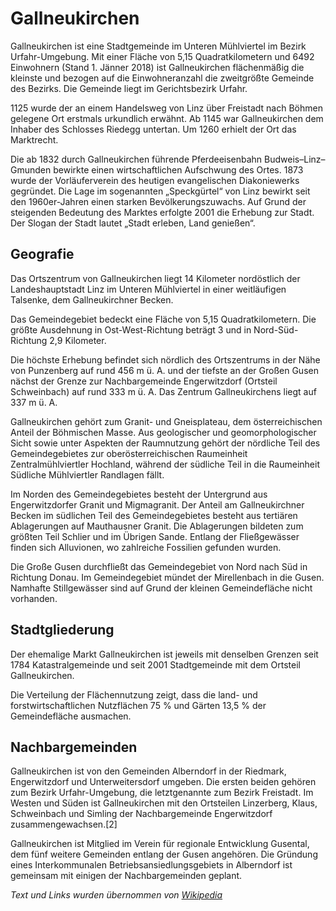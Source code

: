 
# Gallneukirchen

Gallneukirchen ist eine Stadtgemeinde im Unteren Mühlviertel im Bezirk Urfahr-Umgebung. Mit einer Fläche von 5,15 Quadratkilometern und 6492 Einwohnern (Stand 1. Jänner 2018) ist Gallneukirchen flächenmäßig die kleinste und bezogen auf die Einwohneranzahl die zweitgrößte Gemeinde des Bezirks. Die Gemeinde liegt im Gerichtsbezirk Urfahr.

1125 wurde der an einem Handelsweg von Linz über Freistadt nach Böhmen gelegene Ort erstmals urkundlich erwähnt. Ab 1145 war Gallneukirchen dem Inhaber des Schlosses Riedegg untertan. Um 1260 erhielt der Ort das Marktrecht.

Die ab 1832 durch Gallneukirchen führende Pferdeeisenbahn Budweis–Linz–Gmunden bewirkte einen wirtschaftlichen Aufschwung des Ortes. 1873 wurde der Vorläuferverein des heutigen evangelischen Diakoniewerks gegründet. Die Lage im sogenannten „Speckgürtel“ von Linz bewirkt seit den 1960er-Jahren einen starken Bevölkerungszuwachs. Auf Grund der steigenden Bedeutung des Marktes erfolgte 2001 die Erhebung zur Stadt. Der Slogan der Stadt lautet „Stadt erleben, Land genießen“.

## Geografie

Das Ortszentrum von Gallneukirchen liegt 14 Kilometer nordöstlich der Landeshauptstadt Linz im Unteren Mühlviertel in einer weitläufigen Talsenke, dem Gallneukirchner Becken.

Das Gemeindegebiet bedeckt eine Fläche von 5,15 Quadratkilometern. Die größte Ausdehnung in Ost-West-Richtung beträgt 3 und in Nord-Süd-Richtung 2,9 Kilometer.

Die höchste Erhebung befindet sich nördlich des Ortszentrums in der Nähe von Punzenberg auf rund 456 m ü. A. und der tiefste an der Großen Gusen nächst der Grenze zur Nachbargemeinde Engerwitzdorf (Ortsteil Schweinbach) auf rund 333 m ü. A. Das Zentrum Gallneukirchens liegt auf 337 m ü. A.

Gallneukirchen gehört zum Granit- und Gneisplateau, dem österreichischen Anteil der Böhmischen Masse. Aus geologischer und geomorphologischer Sicht sowie unter Aspekten der Raumnutzung gehört der nördliche Teil des Gemeindegebietes zur oberösterreichischen Raumeinheit Zentralmühlviertler Hochland, während der südliche Teil in die Raumeinheit Südliche Mühlviertler Randlagen fällt.

Im Norden des Gemeindegebietes besteht der Untergrund aus Engerwitzdorfer Granit und Migmagranit. Der Anteil am Gallneukirchner Becken im südlichen Teil des Gemeindegebietes besteht aus tertiären Ablagerungen auf Mauthausner Granit. Die Ablagerungen bildeten zum größten Teil Schlier und im Übrigen Sande. Entlang der Fließgewässer finden sich Alluvionen, wo zahlreiche Fossilien gefunden wurden.

Die Große Gusen durchfließt das Gemeindegebiet von Nord nach Süd in Richtung Donau. Im Gemeindegebiet mündet der Mirellenbach in die Gusen. Namhafte Stillgewässer sind auf Grund der kleinen Gemeindefläche nicht vorhanden.

## Stadtgliederung

Der ehemalige Markt Gallneukirchen ist jeweils mit denselben Grenzen seit 1784 Katastralgemeinde und seit 2001 Stadtgemeinde mit dem Ortsteil Gallneukirchen.

Die Verteilung der Flächennutzung zeigt, dass die land- und forstwirtschaftlichen Nutzflächen 75 % und Gärten 13,5 % der Gemeindefläche ausmachen.

## Nachbargemeinden

Gallneukirchen ist von den Gemeinden Alberndorf in der Riedmark, Engerwitzdorf und Unterweitersdorf umgeben. Die ersten beiden gehören zum Bezirk Urfahr-Umgebung, die letztgenannte zum Bezirk Freistadt. Im Westen und Süden ist Gallneukirchen mit den Ortsteilen Linzerberg, Klaus, Schweinbach und Simling der Nachbargemeinde Engerwitzdorf zusammengewachsen.[2]

Gallneukirchen ist Mitglied im Verein für regionale Entwicklung Gusental, dem fünf weitere Gemeinden entlang der Gusen angehören. Die Gründung eines Interkommunalen Betriebsansiedlungsgebiets in Alberndorf ist gemeinsam mit einigen der Nachbargemeinden geplant.

*Text und Links wurden übernommen von [Wikipedia](https://de.wikipedia.org/wiki/Gallneukirchen)*
